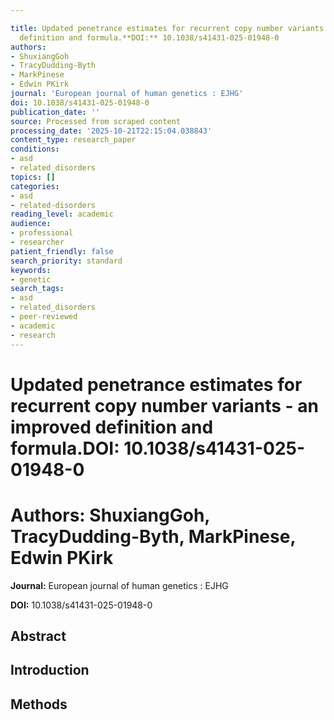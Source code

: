 ```yaml
---

title: Updated penetrance estimates for recurrent copy number variants - an improved
  definition and formula.**DOI:** 10.1038/s41431-025-01948-0
authors:
- ShuxiangGoh
- TracyDudding-Byth
- MarkPinese
- Edwin PKirk
journal: 'European journal of human genetics : EJHG'
doi: 10.1038/s41431-025-01948-0
publication_date: ''
source: Processed from scraped content
processing_date: '2025-10-21T22:15:04.038843'
content_type: research_paper
conditions:
- asd
- related_disorders
topics: []
categories:
- asd
- related-disorders
reading_level: academic
audience:
- professional
- researcher
patient_friendly: false
search_priority: standard
keywords:
- genetic
search_tags:
- asd
- related_disorders
- peer-reviewed
- academic
- research
---
```




# Updated penetrance estimates for recurrent copy number variants - an improved definition and formula.**DOI:** 10.1038/s41431-025-01948-0

# **Authors:** ShuxiangGoh, TracyDudding-Byth, MarkPinese, Edwin PKirk

**Journal:** European journal of human genetics : EJHG

**DOI:** 10.1038/s41431-025-01948-0

## Abstract

## Introduction

## Methods
